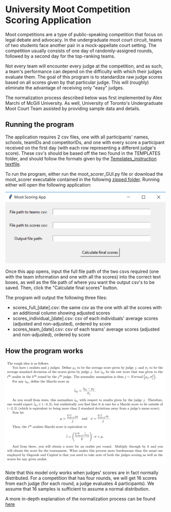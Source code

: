 # University Moot Competition Scoring Application
Moot competitions are a type of public-speaking competition that focus on legal debate and advocacy. In the undergraduate moot court circuit,
teams of two students face another pair in a mock-appellate court setting. The competition usually consists of one day of randomly-assigned
rounds, followed by a second day for the top-ranking teams.

Not every team will encounter every judge at the competition, and as such, a team's performance can depend on the difficulty with which
their judges evaluate them. The goal of this program is to standardize raw judge scores based on all scores given by that particular judge.
This will (roughly) eliminate the advantage of receiving only "easy" judges.

The normalization process described below was first implemented by Alex Marchi of McGill University.
As well, University of Toronto's Undergraduate Moot Court Team assisted by providing sample data and details.

## Running the program
The application requires 2 csv files, one with all participants' names, schools, teamIDs and competitorIDs,
and one with every score a participant received on the first day (with each row representing a different judge's score).
These csv's should be based off the two found in the TEMPLATES folder, and should follow the formats given by the [Templates_instruction textfile](https://github.com/cclin130/moot_scoring_app/blob/master/TEMPLATES/Template_instructions.txt).

To run the program, either run the moot_scorer_GUI.py file or download the moot_scorer executable contained in the following [zipped folder](https://drive.google.com/file/d/17DzAGimxlqDXLask1V-S3GJttERcTW-k/view?usp=sharing).
Running either will open the following application:

![alt text](https://github.com/cclin130/moot_scoring_app/blob/master/app_screenshot.png)

Once this app opens, input the full file path of the two csvs required (one with the team information and one with all the scores)
into the correct text boxes, as well as the file path of where you want the output csv's to be saved. Then, click the "Calculate final scores"
button.

The program will output the following three files:

- scores_full_[date].csv: the same csv as the one with all the scores with an additional column showing adjusted scores
- scores_individual_[date].csv: csv of each individuals' average scores (adjusted and non-adjusted), ordered by score
- scores_team_[date].csv: csv of each teams' average scores (adjusted and non-adjusted), ordered by score

## How the program works

![alt text](https://github.com/cclin130/moot_scoring_app/blob/master/program_overview.png)

Note that this model only works when judges' scores are in fact normally distributed.
For a competition that has four rounds, we will get 16 scores from each judge (for each round, a judge evaluates 4 participants).
We assume that 16 samples is sufficient to assume a normal distribution.

A more in-depth explanation of the normalization process can be found [here](https://github.com/cclin130/moot_scoring_app/blob/master/UofT_data/StatisticalCorrection.pdf)
